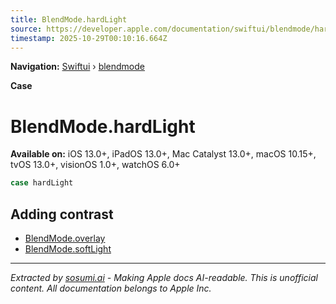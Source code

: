 ```yaml
---
title: BlendMode.hardLight
source: https://developer.apple.com/documentation/swiftui/blendmode/hardlight
timestamp: 2025-10-29T00:10:16.664Z
---
```


**Navigation:** [Swiftui](/documentation/swiftui) › [blendmode](/documentation/swiftui/blendmode)

**Case**

# BlendMode.hardLight

**Available on:** iOS 13.0+, iPadOS 13.0+, Mac Catalyst 13.0+, macOS 10.15+, tvOS 13.0+, visionOS 1.0+, watchOS 6.0+

```swift
case hardLight
```

## Adding contrast

- [BlendMode.overlay](/documentation/swiftui/blendmode/overlay)
- [BlendMode.softLight](/documentation/swiftui/blendmode/softlight)

---

*Extracted by [sosumi.ai](https://sosumi.ai) - Making Apple docs AI-readable.*
*This is unofficial content. All documentation belongs to Apple Inc.*
